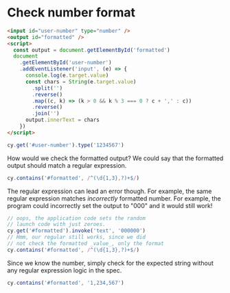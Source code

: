 # Check number format

<!-- fiddle Check number format -->

```html
<input id="user-number" type="number" />
<output id="formatted" />
<script>
  const output = document.getElementById('formatted')
  document
    .getElementById('user-number')
    .addEventListener('input', (e) => {
      console.log(e.target.value)
      const chars = String(e.target.value)
        .split('')
        .reverse()
        .map((c, k) => (k > 0 && k % 3 === 0 ? c + ',' : c))
        .reverse()
        .join('')
      output.innerText = chars
    })
</script>
```

```js
cy.get('#user-number').type('1234567')
```

How would we check the formatted output? We could say that the formatted output should match a regular expression.

```js skip
cy.contains('#formatted', /^(\d{1,3},?)+$/)
```

The regular expression can lead an error though. For example, the same regular expression matches _incorrectly_ formatted number. For example, the program could incorrectly set the output to "000" and it would still work!

```js skip
// oops, the application code sets the random
// launch code with just zeroes.
cy.get('#formatted').invoke('text', '000000')
// Hmm, our regular still works, since we did
// not check the formatted _value_, only the format
cy.contains('#formatted', /^(\d{1,3},?)+$/)
```

Since we know the number, simply check for the expected string without any regular expression logic in the spec.

```js
cy.contains('#formatted', '1,234,567')
```

<!-- fiddle-end -->
